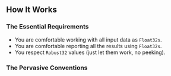 ## How It Works

### The Essential Requirements

- You are comfortable working with all input data as `Float32s`.
- You are comfortable reporting all the results using `Float32s`.
- You respect `Robust32` values (just let them work, no peeking).

### The Pervasive Conventions



